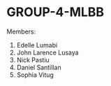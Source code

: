# GROUP-4-MLBB
Members:
1. Edelle Lumabi
2. John Larence Lusaya
3. Nick Pastiu
4. Daniel Santillan
5. Sophia Vitug

   
